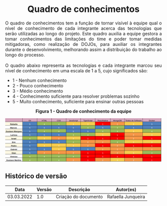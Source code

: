 # <center> Quadro de conhecimentos
<p align="justify">
O quadro de conhecimentos tem a função de tornar visível à equipe qual o nível de conhecimento de cada integrante acerca das tecnologias que serão utilizadas ao longo do projeto. Este quadro auxilia a equipe gestora a tomar conhecimentos das limitações do time e poder tomar medidas mitigadoras, como realização de DOJOs, para auxiliar os integrantes durante o desenvolvimento, melhorando assim a distribuição do trabalho ao longo do processo.<br><br>
O quadro abaixo representa as tecnologias e cada integrante marcou seu nível de conhecimento em uma escala de 1 a 5, cujo significados são:
<ul>
    <li>1 - Nenhum conhecimento
    <li>2 - Pouco conhecimento
    <li>3 - Médio conhecimento
    <li>4 - Conhecimento suficiente para resolver problemas sozinho
    <li>5 - Muito conhecimento, suficiente para ensinar outras pessoas
</ul>
</p>


<figcaption><center>
    <b>Figura 1 - Quadro de conhecimento da equipe</b>
</figcaption>

[<div align="center"><img width="auto" height="auto" src="../img/organizacao/quadroConhecimento.png"/></div>](../../img/organizacao/quadroConhecimento.png)

## Histórico de versão

|Data | Versão | Descrição | Autor(es)
| -- | -- | -- | -- |
| 03.03.2022 | 1.0 | Criação do documento | Rafaella Junqueira |